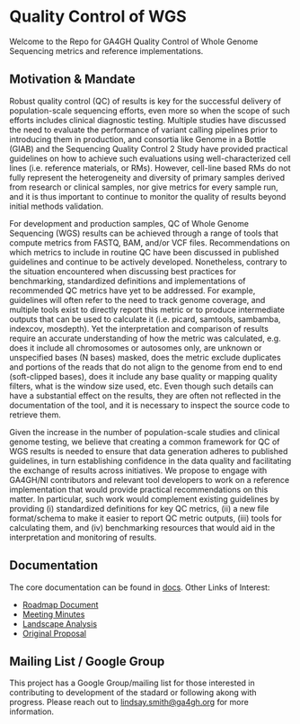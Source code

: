 # Quality Control of WGS
Welcome to the Repo for GA4GH Quality Control of Whole Genome Sequencing metrics and reference implementations.

## Motivation & Mandate
Robust quality control (QC) of results is key for the successful delivery of population-scale sequencing efforts, even more so when the scope of such efforts includes clinical diagnostic testing. Multiple studies have discussed the need to evaluate the performance of variant calling pipelines prior to introducing them in production, and consortia like Genome in a Bottle (GIAB) and the Sequencing Quality Control 2 Study have provided practical guidelines on how to achieve such evaluations using well-characterized cell lines (i.e. reference materials, or RMs). However, cell-line based RMs do not fully represent the heterogeneity and diversity of primary samples derived from research or clinical samples, nor give metrics for every sample run, and it is thus important to continue to monitor the quality of results beyond initial methods validation.

For development and production samples, QC of Whole Genome Sequencing (WGS) results can be achieved through a range of tools that compute metrics from FASTQ, BAM, and/or VCF files. Recommendations on which metrics to include in routine QC have been discussed in published guidelines and continue to be actively developed. Nonetheless, contrary to the situation encountered when discussing best practices for benchmarking, standardized definitions and implementations of recommended QC metrics have yet to be addressed. For example, guidelines will often refer to the need to track genome coverage, and multiple tools exist to directly report this metric or to produce intermediate outputs that can be used to calculate it (i.e. picard, samtools, sambamba, indexcov, mosdepth). Yet the interpretation and comparison of results require an accurate understanding of how the metric was calculated, e.g. does it include all chromosomes or autosomes only, are unknown or unspecified bases (N bases) masked, does the metric exclude duplicates and portions of the reads that do not align to the genome from end to end (soft-clipped bases), does it include any base quality or mapping quality filters, what is the window size used, etc. Even though such details can have a substantial effect on the results, they are often not reflected in the documentation of the tool, and it is necessary to inspect the source code to retrieve them.

Given the increase in the number of population-scale studies and clinical genome testing, we believe that creating a common framework for QC of WGS results is needed to ensure that data generation adheres to published guidelines, in turn establishing confidence in the data quality and facilitating the exchange of results across initiatives. We propose to engage with GA4GH/NI contributors and relevant tool developers to work on a reference implementation that would provide practical recommendations on this matter. In particular, such work would complement existing guidelines by providing (i) standardized definitions for key QC metrics, (ii) a new file format/schema to make it easier to report QC metric outputs, (iii) tools for calculating them, and (iv) benchmarking resources that would aid in the interpretation and monitoring of results.

## Documentation
The core documentation can be found in [docs](https://github.com/ga4gh/quality-control-wgs/tree/main/docs).
Other Links of Interest:
- [Roadmap Document](https://docs.google.com/document/d/1T2Ls5HRz5xR9sQkH6YnktFWfjEEmSBchA6twHbfGJ_o/edit?usp=sharing)
- [Meeting Minutes](https://docs.google.com/document/d/1a4ns_QbN4OzDiSThyfsZ0JITfrZTmW3g3HCWDpqPvr4/edit?usp=share_link)
- [Landscape Analysis](https://docs.google.com/spreadsheets/d/1SKy1p38RJf3YNJ33XPIS8qLY5exF93pxdfozaiMnJqQ/edit?usp=share_link)
- [Original Proposal](https://docs.google.com/document/d/11xwiM7eGE10kwIl7zsr9tL5ZuNlqGdW9/edit?usp=sharing&ouid=107543167341861034315&rtpof=true&sd=true)


## Mailing List / Google Group
This project has a Google Group/mailing list for those interested in contributing to development of the stadard or following akong with progress. Please reach out to lindsay.smith@ga4gh.org for more information.
